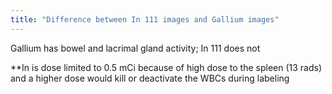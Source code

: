 ```yaml
---
title: "Difference between In 111 images and Gallium images"
---
```

Gallium has bowel and lacrimal gland activity; In 111 does not

**In is dose limited to 0.5 mCi because of high dose to the spleen (13 rads) and a higher dose would kill or deactivate the WBCs during labeling

